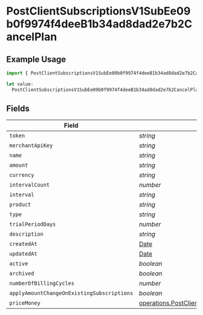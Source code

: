 # PostClientSubscriptionsV1SubEe09b0f9974f4deeB1b34ad8dad2e7b2CancelPlan

## Example Usage

```typescript
import { PostClientSubscriptionsV1SubEe09b0f9974f4deeB1b34ad8dad2e7b2CancelPlan } from "@dhaba/safepay-ts/models/operations";

let value:
  PostClientSubscriptionsV1SubEe09b0f9974f4deeB1b34ad8dad2e7b2CancelPlan = {};
```

## Fields

| Field                                                                                                                                                                                                      | Type                                                                                                                                                                                                       | Required                                                                                                                                                                                                   | Description                                                                                                                                                                                                |
| ---------------------------------------------------------------------------------------------------------------------------------------------------------------------------------------------------------- | ---------------------------------------------------------------------------------------------------------------------------------------------------------------------------------------------------------- | ---------------------------------------------------------------------------------------------------------------------------------------------------------------------------------------------------------- | ---------------------------------------------------------------------------------------------------------------------------------------------------------------------------------------------------------- |
| `token`                                                                                                                                                                                                    | *string*                                                                                                                                                                                                   | :heavy_minus_sign:                                                                                                                                                                                         | N/A                                                                                                                                                                                                        |
| `merchantApiKey`                                                                                                                                                                                           | *string*                                                                                                                                                                                                   | :heavy_minus_sign:                                                                                                                                                                                         | N/A                                                                                                                                                                                                        |
| `name`                                                                                                                                                                                                     | *string*                                                                                                                                                                                                   | :heavy_minus_sign:                                                                                                                                                                                         | N/A                                                                                                                                                                                                        |
| `amount`                                                                                                                                                                                                   | *string*                                                                                                                                                                                                   | :heavy_minus_sign:                                                                                                                                                                                         | N/A                                                                                                                                                                                                        |
| `currency`                                                                                                                                                                                                 | *string*                                                                                                                                                                                                   | :heavy_minus_sign:                                                                                                                                                                                         | N/A                                                                                                                                                                                                        |
| `intervalCount`                                                                                                                                                                                            | *number*                                                                                                                                                                                                   | :heavy_minus_sign:                                                                                                                                                                                         | N/A                                                                                                                                                                                                        |
| `interval`                                                                                                                                                                                                 | *string*                                                                                                                                                                                                   | :heavy_minus_sign:                                                                                                                                                                                         | N/A                                                                                                                                                                                                        |
| `product`                                                                                                                                                                                                  | *string*                                                                                                                                                                                                   | :heavy_minus_sign:                                                                                                                                                                                         | N/A                                                                                                                                                                                                        |
| `type`                                                                                                                                                                                                     | *string*                                                                                                                                                                                                   | :heavy_minus_sign:                                                                                                                                                                                         | N/A                                                                                                                                                                                                        |
| `trialPeriodDays`                                                                                                                                                                                          | *number*                                                                                                                                                                                                   | :heavy_minus_sign:                                                                                                                                                                                         | N/A                                                                                                                                                                                                        |
| `description`                                                                                                                                                                                              | *string*                                                                                                                                                                                                   | :heavy_minus_sign:                                                                                                                                                                                         | N/A                                                                                                                                                                                                        |
| `createdAt`                                                                                                                                                                                                | [Date](https://developer.mozilla.org/en-US/docs/Web/JavaScript/Reference/Global_Objects/Date)                                                                                                              | :heavy_minus_sign:                                                                                                                                                                                         | N/A                                                                                                                                                                                                        |
| `updatedAt`                                                                                                                                                                                                | [Date](https://developer.mozilla.org/en-US/docs/Web/JavaScript/Reference/Global_Objects/Date)                                                                                                              | :heavy_minus_sign:                                                                                                                                                                                         | N/A                                                                                                                                                                                                        |
| `active`                                                                                                                                                                                                   | *boolean*                                                                                                                                                                                                  | :heavy_minus_sign:                                                                                                                                                                                         | N/A                                                                                                                                                                                                        |
| `archived`                                                                                                                                                                                                 | *boolean*                                                                                                                                                                                                  | :heavy_minus_sign:                                                                                                                                                                                         | N/A                                                                                                                                                                                                        |
| `numberOfBillingCycles`                                                                                                                                                                                    | *number*                                                                                                                                                                                                   | :heavy_minus_sign:                                                                                                                                                                                         | N/A                                                                                                                                                                                                        |
| `applyAmountChangeOnExistingSubscriptions`                                                                                                                                                                 | *boolean*                                                                                                                                                                                                  | :heavy_minus_sign:                                                                                                                                                                                         | N/A                                                                                                                                                                                                        |
| `priceMoney`                                                                                                                                                                                               | [operations.PostClientSubscriptionsV1SubEe09b0f9974f4deeB1b34ad8dad2e7b2CancelPlanPriceMoney](../../models/operations/postclientsubscriptionsv1subee09b0f9974f4deeb1b34ad8dad2e7b2cancelplanpricemoney.md) | :heavy_minus_sign:                                                                                                                                                                                         | N/A                                                                                                                                                                                                        |